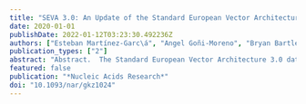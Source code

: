 ```yaml
---
title: "SEVA 3.0: An Update of the Standard European Vector Architecture for Enabling Portability of Genetic Constructs among Diverse Bacterial Hosts"
date: 2020-01-01
publishDate: 2022-01-12T03:23:30.492236Z
authors: ["Esteban Martínez-Garc\á", "Angel Goñi-Moreno", "Bryan Bartley", "James McLaughlin", "Lucas Sánchez-Sampedro", "Héctor Pascual del Pozo", "Clara Prieto Hernández", "Ada Serena Marletta", "Davide De Lucrezia", "Guzmán Sánchez-Fernández", "Sof\' ́and de Lorenzo, V\'iór Fraile"]
publication_types: ["2"]
abstract: "Abstract.  The Standard European Vector Architecture 3.0 database (SEVA-DB 3.0, http://seva.cnb.csic.es) is the update of the platform launched in 2013 both as"
featured: false
publication: "*Nucleic Acids Research*"
doi: "10.1093/nar/gkz1024"
---
```


